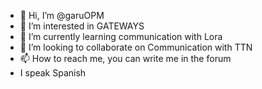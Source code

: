 - 👋 Hi, I’m @garuOPM
- 👀 I’m interested in GATEWAYS
- 🌱 I’m currently learning communication with Lora
- 💞️ I’m looking to collaborate on Communication with TTN
- 📫 How to reach me, you can write me in the forum
- I speak Spanish

